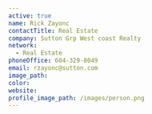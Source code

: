 ```yaml
---
active: true
name: Rick Zayonc
contactTitle: Real Estate
company: Sutton Grp West coast Realty
network:
  - Real Estate
phoneOffice: 604-329-8049
email: rzayonc@sutton.com
image_path:
color:
website:
profile_image_path: /images/person.png
---
```



